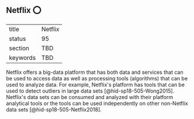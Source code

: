## Netflix :o:


|          |         |
| -------- | ------- |
| title    | Netflix |
| status   | 95      |
| section  | TBD     |
| keywords | TBD     |




Netflix offers a big-data platform that has both data and services that
can be used to access data as well as processing tools (algorithms) that
can be used to analyze data. For example, Netflix's platform has tools
that can be used to detect outliers in large data
sets [@hid-sp18-505-Wong2015]. Netflix's data sets can be consumed and
analyzed with their platform analytical tools or the tools can be used
independently on other non-Netflix data
sets [@hid-sp18-505-Netflix2018].
